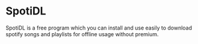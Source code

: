 # SpotiDL
SpotiDL is a free program which you can install and use easily to download spotify songs and playlists for offline usage without premium.
